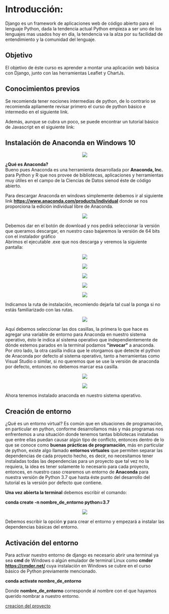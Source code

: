 # Introducción: #  
Django es un framework de aplicaciones web  de código abierto para el lenguaje  Python, dada la tendencia actual Python empieza a ser uno de los lenguajes mas usados hoy en día, la tendencia va la alza por su facilidad de entendimiento y la comunidad del lenguaje.  

## Objetivo ##  
El objetivo de éste curso es aprender a montar una aplicación web básica con Django, junto con las herramientas Leaflet y ChartJs.

## Conocimientos previos ##
Se recomienda tener nociones intermedias de python, de lo contrario se recomienda apliamente revisar primero el curso de python básico e intermedio en el siguiente link.

Además, aunque se cubra un poco, se puede encontrar un tutorial básico de Javascript en el siguiente link:
## Instalación de Anaconda en Windows 10 ##  

<p align="center"> 
<img src="../img/Anaconda.png">
</p>  

**¿Qué es Anaconda?**   
Bueno pues Anaconda es una herramienta desarrollada por **Anaconda, Inc.** para Python y R que nos provee de bibliotecas, aplicaciones y herramientas muy útiles en el campo de la Ciencias de Datos sienod éste de código abierto.

Para descargar Anaconda en windows simplemente debemos ir al siguiente link  **https://www.anaconda.com/products/individual** donde se nos proporciona la edición individual libre de Anaconda. 

<p align="center"> 
<img src="../img/Anaconda01.png">
</p>  

Debemos dar en el botón de download y nos pedirá seleccionar la versión que queramos descargar, en nuestro caso bajaremos la versión de 64 bits con el instalador gráfico   
Abrimos el ejecutable .exe que nos descarga y veremos la siguiente pantalla: 

<p align="center"> 
<img src="../img/Anaconda02.png">
</p>  
<p align="center"> 
<img src="../img/Anaconda03.png">
</p>  
<p align="center"> 
<img src="../img/Anaconda04.png">
</p>  
<p align="center"> 
<img src="../img/Anaconda05.png">
</p> 
<p align="center"> 
<img src="../img/Anaconda06.png">
</p>

Indicamos la ruta de instalación, recomiendo dejarla tal cual la ponga si no estás familiarizado con las rutas.  

<p align="center"> 
<img src="../img/Anaconda07.png">
</p>  

Aquí debemos seleccionar las dos casillas, la primera lo que hace es agregar una variable de entorno para Anaconda en nuestro sistema operativo, ésto le indica al sistema operativo que independientemente de dónde estemos parados en la terminal podamos **"invocar"** a anaconda.  
Por otro lado, la otra casilla indica que le otorgamos que detecte el python de Anaconda por defecto al sistema operativo, tanto a herramientas como Visual Studio o similar, si no queremos que se use la versión de anaconda por defecto, entonces no debemos marcar esa casilla.  

<p align="center"> 
<img src="../img/Anaconda09.png">
</p>  
<p align="center"> 
<img src="../img/Anaconda10.png">
</p>  


Ahora tenemos instalado anaconda en nuestro sistema operativo.
## Creación de entorno ##

¿Qué es un entorno virtual? Es común que en situaciones de programación, en particular en python, conforme desarrollamos más y más programas nos enfrentemos a una situación donde tenemos tantas bibliotecas instaladas que entre ellas puedan causar algún tipo de conflicto, entonces dentro de lo que se conoce como **buenas prácticas de programación**, más en particular de python, existe algo llamado **entornos virtuales** que permiten separar las dependencias de cada proyecto hecho, es decir, no necesitamos tener instaladas todas las dependencias para un proyecto que tal vez no la requiera, la idea es tener solamente lo necesario para cada proyecto, entonces, en nuestro caso crearemos un entorno de **Anaconda** para nuestra versión de Python 3.7 que hasta éste punto del desarrollo del  tutorial es la versión por defecto que contiene. 

**Una vez abierta la terminal** debemos escribir el comando:  
<p align="center"> 
 
**conda create -n nombre_de_entorno python=3.7** 	 
</p> 

<p align="center"> 
<img src="../img/Anaconda11.png">
</p>  

Debemos escribir la opción **y** para crear el entorno y empezará a instalar las dependencias básicas del entorno.
## Activación del entorno ##  
Para activar nuestro entorno de django es necesario abrir una terminal ya sea **cmd** de Windows o algún emulador de terminal Linux como **cmder** **https://cmder.net/** cuya instalación en Windows se cubre en el curso básico de Python previamente mencionado.  

**conda activate nombre_de_entorno**  

Donde **nombre_de_entorno** corresponde al nombre con el que hayamos querido nombrar a nuestro entorno.  

[creacion del proyecto](https://centrogeo.github.io/Geodjango_charts/GeoDjango/02-Creacion_proyecto.html)
